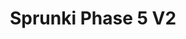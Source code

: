 ---
slug: sprunki-phase-5-v2-1993
title: Sprunki Phase 5 V2
description: "Sprunki Phase 5 V2 is an exciting online game. Play for free directly in your browser!"
icon: /images/popular_mods/Sprunki Phase 5 V2.png
url: https://wowtbc.net/sprunkin/phase5v2/index.html
previewImage: /images/popular_mods/Sprunki Phase 5 V2.png
type: popular mods

# SEO配置
seo:
  title: "Sprunki Phase 5 V2 - Play Free Online Game | Fun Browser Games"
  description: "Sprunki Phase 5 V2 - Play this fun online game for free in your browser. No download required!"
  ogImage: "/images/popular_mods/Sprunki Phase 5 V2.png"
  keywords: "sprunki-phase-5-v2-1993, online game, browser game, free game, popular mods game, play online"

videoUrls:
  - https://www.youtube.com/embed/example1
  - https://www.youtube.com/embed/example2

whyPlay:
  title: "Why Play Sprunki Phase 5 V2?"
  items:
    - "Immersive Gameplay: Sprunki Phase 5 V2 offers an engaging and immersive gaming experience that will keep you entertained for hours"
    - "Challenging Levels: Test your skills with increasingly difficult challenges and obstacles"
    - "Beautiful Graphics: Enjoy stunning visuals and smooth animations that bring the game world to life"
    - "Regular Updates: New content and features are added regularly to keep the game fresh and exciting"
    - "Free to Play: Experience all the fun without spending a penny"
    - "Community Features: Connect with other players, share strategies, and compete for high scores"
    - "Cross-Platform: Play on any device with a web browser, no downloads required"

features:
  title: "Key Features of Sprunki Phase 5 V2"
  image: "/images/popular_mods/Sprunki Phase 5 V2.png"
  items:
    - "Intuitive Controls: Easy to learn controls make Sprunki Phase 5 V2 accessible for players of all skill levels"
    - "Multiple Game Modes: Enjoy various gameplay options that provide different challenges and experiences"
    - "Character Customization: Personalize your gaming experience with unique characters and items"
    - "Achievement System: Complete special tasks to earn rewards and recognition"
    - "Leaderboards: Compete with players worldwide and see who can achieve the highest scores"

characteristics:
  title: "Game Characteristics"
  image: "/images/popular_mods/Sprunki Phase 5 V2.png"
  items:
    - "Genre: Popular mods game with elements of strategy and skill"
    - "Difficulty: Suitable for both casual gamers and those seeking a challenge"
    - "Play Time: Quick sessions or extended gameplay, depending on your preference"
    - "Art Style: Vibrant and engaging visuals that enhance the gaming experience"
    - "Sound Design: Immersive audio that complements the gameplay perfectly"

info: "Sprunki Phase 5 V2 is an exciting online game that offers players a unique and engaging gaming experience. With its intuitive controls, stunning visuals, and challenging gameplay, Sprunki Phase 5 V2 provides hours of entertainment for players of all ages and skill levels. Whether you're looking for a quick gaming session during a break or an extended play session, Sprunki Phase 5 V2 delivers an immersive experience that will keep you coming back for more. The game features multiple levels of increasing difficulty, ensuring that players are constantly challenged as they progress. With regular updates adding new content and features, Sprunki Phase 5 V2 remains fresh and exciting, providing endless entertainment options for its growing community of players."

howToPlayIntro: "Welcome to Sprunki Phase 5 V2! This guide will walk you through the basics and help you master the game. Whether you're a beginner or looking to improve your skills, these tips and instructions will enhance your gaming experience."

howToPlaySteps:
  - title: "Getting Started"
    description: "Begin your Sprunki Phase 5 V2 adventure by familiarizing yourself with the controls. Use your keyboard or mouse to navigate through the game interface. The tutorial will guide you through the basic mechanics and help you understand the objectives."
  - title: "Understanding the Objectives"
    description: "In Sprunki Phase 5 V2, your main goal is to progress through levels by completing specific objectives. Each level presents unique challenges that require different strategies and approaches."
  - title: "Mastering the Controls"
    description: "Practice using the controls to improve your precision and reaction time. Sprunki Phase 5 V2 requires quick reflexes and strategic thinking to overcome obstacles and defeat opponents."
  - title: "Utilizing Power-ups"
    description: "Collect power-ups throughout the game to enhance your abilities and overcome difficult challenges. Each power-up offers unique advantages that can be crucial for success."
  - title: "Developing Strategies"
    description: "As you progress in Sprunki Phase 5 V2, develop effective strategies for different scenarios. Analyze patterns, anticipate challenges, and adapt your approach to maximize your performance."

faq:
  title: "Frequently Asked Questions about Sprunki Phase 5 V2"
  items:
    - question: "Is Sprunki Phase 5 V2 free to play?"
      answer: "Yes, Sprunki Phase 5 V2 is completely free to play directly in your web browser. No downloads or purchases are required to enjoy the full game experience."
    - question: "Can I play Sprunki Phase 5 V2 on mobile devices?"
      answer: "Yes, Sprunki Phase 5 V2 is optimized for both desktop and mobile play. You can enjoy the game on any device with a web browser and internet connection."
    - question: "Are there any in-game purchases?"
      answer: "While Sprunki Phase 5 V2 is free to play, there may be optional in-game purchases available for cosmetic items or additional features that don't affect core gameplay."
    - question: "How often is Sprunki Phase 5 V2 updated?"
      answer: "The developers regularly update Sprunki Phase 5 V2 with new content, features, and improvements based on player feedback and game performance."
    - question: "Can I play Sprunki Phase 5 V2 offline?"
      answer: "Currently, Sprunki Phase 5 V2 requires an internet connection to play as it's a browser-based online game."
    - question: "Is Sprunki Phase 5 V2 suitable for children?"
      answer: "Yes, Sprunki Phase 5 V2 is designed to be family-friendly and suitable for players of all ages."
    - question: "How do I report bugs or issues?"
      answer: "If you encounter any problems while playing Sprunki Phase 5 V2, you can report them through the game's support page or contact the developers directly through their website."
    - question: "Still Have Questions?"
      answer: "If you have additional questions about Sprunki Phase 5 V2 that aren't covered in this FAQ, please visit our support center or contact our customer service team for assistance."
---